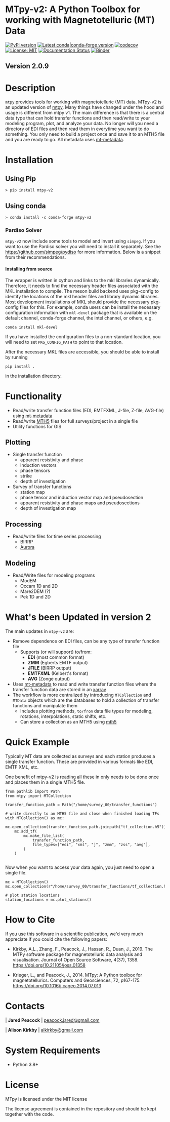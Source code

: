 # MTpy-v2: A Python Toolbox for working with Magnetotelluric (MT) Data

[![PyPi version](https://img.shields.io/pypi/v/mtpy-v2.svg)](https://pypi.python.org/pypi/mtpy-v2)
[![Latest conda|conda-forge version](https://img.shields.io/conda/v/conda-forge/mtpy-v2.svg)](https://anaconda.org/conda-forge/mtpy-v2)
[![codecov](https://codecov.io/gh/MTgeophysics/mtpy-v2/graph/badge.svg?token=TQPFBFMYDQ)](https://codecov.io/gh/MTgeophysics/mtpy-v2)
[![License: MIT](https://img.shields.io/badge/License-MIT-yellow.svg)](https://opensource.org/licenses/MIT)
[![Documentation Status](https://readthedocs.org/projects/mtpy-v2/badge/?version=latest)](https://mtpy-v2.readthedocs.io/en/latest/?badge=latest)
[![Binder](https://mybinder.org/badge_logo.svg)](https://mybinder.org/v2/gh/MTgeophysics/mtpy-v2/main)

## Version 2.0.9

# Description
 
`mtpy` provides tools for working with magnetotelluric (MT) data.  MTpy-v2 is an updated version of [mtpy](https://github.com/MTgeophysics/mtpy). Many things have changed under the hood and usage is different from mtpy v1. The main difference is that there is a central data type that can hold transfer functions and then read/write to your modeling program, plot, and analyze your data.  No longer will you need a directory of EDI files and then read them in everytime you want to do something.  You only need to build a project once and save it to an MTH5 file and you are ready to go. All metadata uses [mt-metadata](https://github.com/kujaku11/mt-metadata).



# Installation

## Using Pip

`> pip install mtpy-v2`

## Using conda

`> conda install -c conda-forge mtpy-v2`

### Pardiso Solver

`mtpy-v2` now include some tools to model and invert using `simpeg`. If you want to use the Pardiso solver you will need to install it separately. See the https://github.com/simpeg/pydiso for more information.  Below is a snippet from their recommendations. 

#### Installing from source

The wrapper is written in cython and links to the mkl libraries dynamically. Therefore,
it needs to find the necessary header files associated with the MKL installation to compile.
The meson build backend uses pkg-config to identify the locations of the mkl header files
and library dynamic libraries. Most development installations of MKL should provide the
necessary pkg-config files for this. For example, conda users can be install the necessary
configuration information with `mkl-devel` package that is available on the default channel,
conda-forge channel, the intel channel, or others, e.g.

`conda install mkl-devel`

If you have installed the configuration files to a non-standard location, you will need to set
`PKG_CONFIG_PATH` to point to that location.

After the necessary MKL files are accessible, you should be able to install by running

`pip install .`

in the installation directory. 


# Functionality

- Read/write transfer function files (EDI, EMTFXML, J-file, Z-file, AVG-file) using [mt-metadata](https://github.com/kujaku11/mt-metadata)
- Read/write [MTH5](https://github.com/kujaku11/mth5) files for full surveys/project in a single file
- Utility functions for GIS
 
## Plotting

- Single transfer function 
  - apparent resistivity and phase
  - induction vectors
  - phase tensors
  - strike
  - depth of investigation
- Survey of transfer functions
  - station map
  - phase tensor and induction vector map and pseudosection
  - apparent resistivity and phase maps and pseudosections
  - depth of investigation map	

## Processing
  - Read/write files for time series processing
    - BIRRP
    - [Aurora](https://github.com/simpeg/aurora)

## Modeling

- Read/Write files for modeling programs
  - ModEM
  - Occam 1D and 2D
  - Mare2DEM (?)
  - Pek 1D and 2D

# What's been Updated in version 2

The main updates in `mtpy-v2` are:

  - Remove dependence on EDI files, can be any type of transfer function file
      - Supports (or will support) to/from:
          - **EDI** (most common format)
          - **ZMM** (Egberts EMTF output)
          - **JFILE** (BIRRP output)
          - **EMTFXML** (Kelbert's format)
          - **AVG** (Zonge output)
  - Uses [mt-metadata](https://github.com/kujaku11/mt_metadata>) to read and write transfer function files where the transfer function data are stored in an [xarray](https://docs.xarray.dev/en/stable/index.html)
  - The workflow is more centralized by introducing `MTCollection` and `MTData` objects which are the databases to hold a collection of transfer functions and manipulate them
    - Includes plotting methods, `to/from` data file types for modeling, rotations, interpolations, static shifts, etc.
	- Can store a collection as an MTH5 using [mth5](https://github.com/kujaku11/mth5)

# Quick Example

Typically MT data are collected as surveys and each station produces a single transfer function.  These are provided in various formats like EDI, EMTF XML, etc.

One benefit of mtpy-v2 is reading all these in only needs to be done once and places them in a single MTH5 file.

```
from pathlib import Path
from mtpy import MTCollection

transfer_function_path = Path("/home/survey_00/transfer_functions")

# write directly to an MTH5 file and close when finished loading TFs
with MTCollection() as mc:
    mc.open_collection(transfer_function_path.joinpath("tf_collection.h5"))
    mc.add_tf(
        mc.make_file_list(
            transfer_function_path,
            file_types=["edi", "xml", "j", "zmm", "zss", "avg"],
        )
    )
 
```

Now when you want to access your data again, you just need to open a single file.

```
mc = MTCollection()
mc.open_collection(r"/home/survey_00/transfer_functions/tf_collection.h5")

# plot station locations
station_locations = mc.plot_stations()
```

# How to Cite

If you use this software in a scientific publication, we'd very much appreciate if you could cite the following papers:

- Kirkby, A.L., Zhang, F., Peacock, J., Hassan, R., Duan, J., 2019. The MTPy software package for magnetotelluric data analysis and visualisation. Journal of Open Source Software, 4(37), 1358. https://doi.org/10.21105/joss.01358
   
- Krieger, L., and Peacock, J., 2014. MTpy: A Python toolbox for magnetotellurics. Computers and Geosciences, 72, p167-175. https://doi.org/10.1016/j.cageo.2014.07.013



# Contacts

| **Jared Peacock**
| peacock.jared@gmail.com

| **Alison Kirkby**
| alkirkby@gmail.com


# System Requirements

-  Python 3.8+


# License

MTpy is licensed under the MIT license

The license agreement is contained in the repository and should be kept together with the code.


